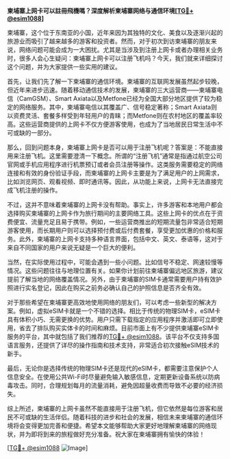 **柬埔寨上网卡可以註冊飛機嗎？深度解析柬埔寨网络与通信环境[[TG💪+ @esim1088](https://t.me/s/esim1088)]**

柬埔寨，这个位于东南亚的小国，近年来因为其独特的文化、美食以及逐渐兴起的旅游业而吸引了越来越多的游客和投资者。然而，对于初次到访柬埔寨的朋友来说，网络问题可能会成为一大困扰。尤其是当涉及到注册上网卡或者办理相关业务时，很多人会心生疑问：柬埔寨上网卡可以注册飞机吗？今天，我们就来详细探讨这个问题，并为大家提供一些实用的建议。

首先，让我们先了解一下柬埔寨的通信环境。柬埔寨的互联网发展虽然起步较晚，但近年来进步迅速。随着移动通信技术的发展，柬埔寨的三大运营商——柬埔寨电信（CamGSM）、Smart Axiata以及Metfone已经为全国大部分地区提供了较为稳定的网络服务。其中，柬埔寨电信以其覆盖广、信号稳定著称；Smart Axiata则以资费灵活、套餐多样受到年轻用户的青睐；而Metfone则在农村地区的覆盖率较高。这些运营商提供的上网卡不仅方便游客使用，也成为了当地居民日常生活中不可或缺的一部分。

那么，回到问题本身，柬埔寨上网卡是否可以用于注册飞机呢？答案是：不能直接用来注册飞机。这里需要澄清一下概念。所谓的“注册飞机”通常是指通过航空公司官网或手机应用程序进行机票预订或者会员注册等操作。这类服务需要稳定的网络连接和有效的身份验证手段，而柬埔寨的上网卡主要是为了满足用户的上网需求，比如浏览网页、观看视频、即时通讯等。因此，从功能上来说，上网卡无法直接完成飞机注册的操作。

不过，这并不意味着柬埔寨的上网卡没有帮助。事实上，许多游客和本地用户都会选择购买柬埔寨的上网卡作为旅行期间的主要网络工具。这些上网卡的优点在于资费便宜、流量充足且易于携带。例如，一些运营商推出的短期流量包非常适合短期游客使用，而长期用户则可以选择预付费或后付费套餐，享受更加优惠的价格和服务。此外，柬埔寨的上网卡支持多种语言界面，包括中文、英文、泰语等，这对于来自不同国家的用户来说无疑是一个巨大的便利。

当然，在实际使用过程中，可能会遇到一些小问题。比如信号不稳定、网速较慢等情况。这些问题往往与地理位置有关。如果你计划前往柬埔寨偏远地区旅游，建议提前了解当地的网络覆盖情况。另外，由于柬埔寨的SIM卡通常需要用户持有效护照进行实名登记，因此在购买之前务必确认自己的护照信息是否齐全有效。

对于那些希望在柬埔寨更高效地使用网络的朋友们，可以考虑一些新型的解决方案。例如，虚拟eSIM卡就是一个不错的选择。相比于传统的物理SIM卡，eSIM卡具有体积小巧、无需更换的优势。用户只需下载指定的应用程序并激活即可立即使用，省去了排队购买实体卡的时间和麻烦。目前市面上有不少提供柬埔寨eSIM卡服务的平台，其中就包括了我们推荐的[TG💪+ @esim1088](https://t.me/s/esim1088)。该平台不仅支持多国语言服务，还提供了详尽的操作指南和技术支持，非常适合初次接触eSIM技术的新手。

最后，无论你是选择传统的物理SIM卡还是现代的eSIM卡，都需要注意保护个人信息安全。在使用公共Wi-Fi时尽量避免输入敏感信息，定期更新设备系统以防病毒攻击。同时，合理规划每月的流量消耗，避免因超量收费而导致不必要的经济损失。

综上所述，柬埔寨的上网卡虽然不能直接用于注册飞机，但它依然是每位游客和居民不可或缺的生活伴侣。随着科技的进步和社会的发展，相信未来柬埔寨的通信环境将会变得更加完善和便捷。希望本文能够帮助大家更好地理解柬埔寨的网络现状，并为即将到来的旅程做好充分准备。祝大家在柬埔寨拥有愉快的体验！

[[TG💪+ @esim1088](https://t.me/s/esim1088) ![Image](https://i.postimg.cc/4NQfJmqS/Snipaste-2025-05-13-00-14-12.png)]